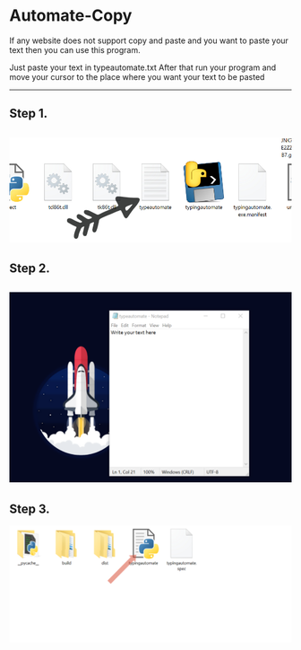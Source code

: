 # Automate-Copy
If any website does not support copy and paste and you want to paste your text then you can use this program.

Just paste your text in typeautomate.txt
After that run your program and move your cursor to the place where you want your text to be pasted

---
## Step 1.
![Image1](/Images/1.jpg)
---
## Step 2.
![Image1](/Images/2.png)
---
## Step 3.
![Image1](/Images/3.jpg)
